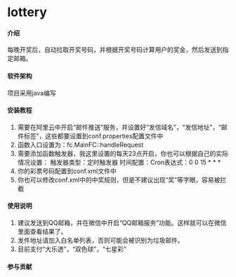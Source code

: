 # lottery

#### 介绍
每晚开奖后，自动拉取开奖号码，并根据开奖号码计算用户的奖金，然后发送到指定邮箱。


#### 软件架构
项目采用java编写


#### 安装教程

1. 需要在阿里云中开启“邮件推送”服务，并设置好“发信域名”，“发信地址”，“邮件标签”，这些都要设置到conf.properties配置文件中
2. 函数入口设置为：fc.MainFC::handleRequest
3. 需要添加函数触发器，我这里设置的每天23点开启，你也可以根据自己的实际情况设置：
    触发器类型：定时触发器
    时间配置：Cron表达式：0 0 15 * * *
4. 你的彩票号码配置到conf.xml文件中
5. 你也可以修改conf.xml中的中奖规则，但是不建议出现“奖”等字眼，容易被拦截

#### 使用说明

1. 建议发送到QQ邮箱，并在微信中开启“QQ邮箱服务”功能。这样就可以在微信里面查看结果了。
2. 发件地址请加入白名单列表，否则可能会被识别为垃圾邮件。
3. 目前支付“大乐透”，“双色球”，“七星彩”

#### 参与贡献
